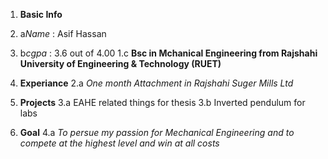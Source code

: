 1. **Basic Info**
1. a*Name* : Asif Hassan
1. b*cgpa* : 3.6 out of 4.00 
1.c **Bsc in Mchanical Engineering from Rajshahi University of Engineering & Technology (RUET)**

2. **Experiance**
2.a *One month Attachment in Rajshahi Suger Mills Ltd*

3. **Projects**
3.a EAHE related things for thesis 
3.b Inverted pendulum for labs

4. **Goal**
4.a *To persue my passion for Mechanical Engineering and to compete at the highest level and win at all costs* 
